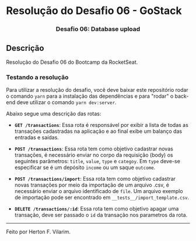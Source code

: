 # Resolução do Desafio 06 - GoStack

<h3 align="center">
  Desafio 06: Database upload
</h3>

## Descrição

Resolução do Desafio 06 do Bootcamp da RocketSeat.

### Testando a resolução

Para utilizar a resolução do desafio, você deve baixar este repositório rodar o comando `yarn` para a instalação das dependências e para "rodar" o back-end deve utilizar o comando `yarn dev:server`.

Abaixo segue uma descrição das rotas:

- **`GET /transactions`**: Essa rota é responsável por exibir a lista de todas as transações cadastradas na aplicação e ao final exibe um balanço das entradas e saídas.

- **`POST /transactions`**: Essa rota tem como objetivo cadastrar novas transações, é necessário enviar no corpo da requisição (body) os seguintes parâmetros: `title`, `value`, `type` e `categoy`. Em `type` deve-se especificar se é um depósito `income` ou um saque `outcome`.

- **`POST /transactions/import`**: Essa rota tem como objetivo cadastrar novas transações por meio da importação de um arquivo .csv, é necessário enviar o arquivo identificado de `file`. Um arquivo exemplo de importação pode ser encontrado em `__tests__/import_template.csv`.

- **`DELETE /transactions/:id`**: Essa rota tem como objetivo apagar uma transação, deve ser passado o `id` da transação nos parametros da rota.


---

Feito por Herton F. Vilarim.
